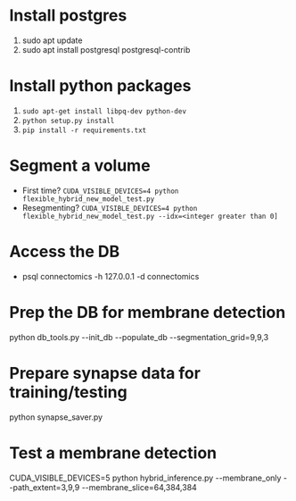 # Install postgres
1. sudo apt update
2. sudo apt install postgresql postgresql-contrib

# Install python packages
1. `sudo apt-get install libpq-dev python-dev`
2. `python setup.py install`
3. `pip install -r requirements.txt`

# Segment a volume
- First time? `CUDA_VISIBLE_DEVICES=4 python flexible_hybrid_new_model_test.py`
- Resegmenting? `CUDA_VISIBLE_DEVICES=4 python flexible_hybrid_new_model_test.py --idx=<integer greater than 0]` 

# Access the DB
- psql connectomics -h 127.0.0.1 -d connectomics

# Prep the DB for membrane detection
python db_tools.py --init_db --populate_db --segmentation_grid=9,9,3

# Prepare synapse data for training/testing
python synapse_saver.py

# Test a membrane detection
CUDA_VISIBLE_DEVICES=5 python hybrid_inference.py --membrane_only --path_extent=3,9,9 --membrane_slice=64,384,384

